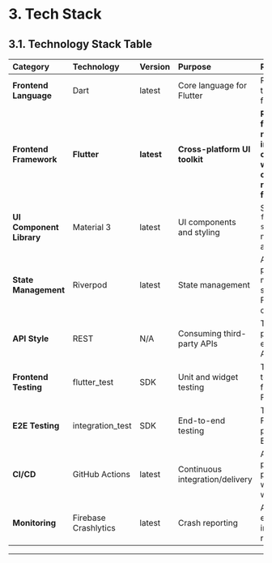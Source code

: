 # 3. Tech Stack

## 3.1. Technology Stack Table

| Category | Technology | Version | Purpose | Rationale |
| :--- | :--- | :--- | :--- | :--- |
| **Frontend Language** | Dart | latest | Core language for Flutter | Required by the Flutter framework. |
| **Frontend Framework** | **Flutter** | **latest** | **Cross-platform UI toolkit** | **Recommended for its strong native integration capabilities, which are critical for the reliable alarm feature.** |
| **UI Component Library** | Material 3 | latest | UI components and styling | Specified in the `front-end-spec.md` for a modern, clean aesthetic. |
| **State Management** | Riverpod | latest | State management | A simple and powerful state management solution for Flutter that is compile-safe. |
| **API Style** | REST | N/A | Consuming third-party APIs | The contest platforms expose REST APIs. |
| **Frontend Testing** | flutter_test | SDK | Unit and widget testing | The standard testing framework for Flutter. |
| **E2E Testing** | integration_test | SDK | End-to-end testing | The official Flutter package for E2E testing. |
| **CI/CD** | GitHub Actions | latest | Continuous integration/delivery | A flexible and powerful CI/CD platform that is well-integrated with GitHub. |
| **Monitoring** | Firebase Crashlytics | latest | Crash reporting | A robust and easy-to-integrate crash reporting tool. |

---